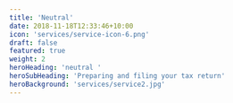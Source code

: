 ```yaml
---
title: 'Neutral'
date: 2018-11-18T12:33:46+10:00
icon: 'services/service-icon-6.png'
draft: false
featured: true
weight: 2
heroHeading: 'neutral '
heroSubHeading: 'Preparing and filing your tax return'
heroBackground: 'services/service2.jpg'
---
```


